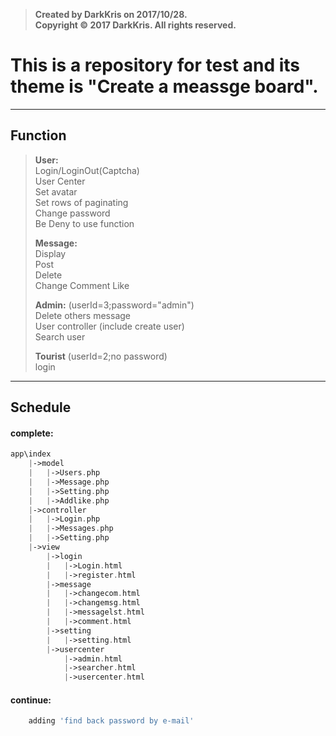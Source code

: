 >  **Created by DarkKris on 2017/10/28.**  
>  **Copyright © 2017 DarkKris. All rights reserved.**

# This is a repository for test and its theme is "Create a meassge board".

***

## Function

> **User:**  
> Login/LoginOut(Captcha)  
> User Center  
> Set avatar  
> Set rows of paginating  
> Change password  
> Be Deny to use function  
>  
> **Message:**  
> Display  
> Post  
> Delete  
> Change 
> Comment 
> Like  
>  
> **Admin:** (userId=3;password="admin")  
> Delete others message  
> User controller (include create user)  
> Search user  
>
> **Tourist** (userId=2;no password)  
> login

***

## Schedule

#### complete:

```php
app\index
	|->model
	|	|->Users.php
	|	|->Message.php
	|   |->Setting.php
	|   |->Addlike.php
	|->controller
	|	|->Login.php
	|   |->Messages.php
	|   |->Setting.php
	|->view
	    |->login
		|   |->Login.html
		|   |->register.html
		|->message
		|   |->changecom.html
		|   |->changemsg.html
		|   |->messagelst.html
		|   |->comment.html
		|->setting
		|   |->setting.html
		|->usercenter
		    |->admin.html
		    |->searcher.html
		    |->usercenter.html
``` 

#### continue:

```php
    adding 'find back password by e-mail'
```